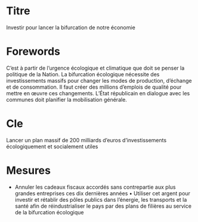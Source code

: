 # Titre
Investir pour lancer la bifurcation de notre économie

# Forewords
C’est à partir de l’urgence écologique et climatique que doit se penser la politique de la Nation. La bifurcation écologique nécessite des investissements massifs pour changer les modes de production, d’échange et de consommation. Il faut créer des millions d’emplois de qualité pour mettre en œuvre ces changements. L’État républicain en dialogue avec les communes doit planifier la mobilisation générale.

# Cle
Lancer un plan massif de 200 milliards d’euros d’investissements écologiquement et socialement utiles

# Mesures
* Annuler les cadeaux fiscaux accordés sans contrepartie aux plus grandes entreprises ces dix dernières années
• Utiliser cet argent pour investir et rétablir des pôles publics dans l’énergie, les transports et la santé afin de réindustrialiser le pays par des plans de filières au service de la bifurcation écologique